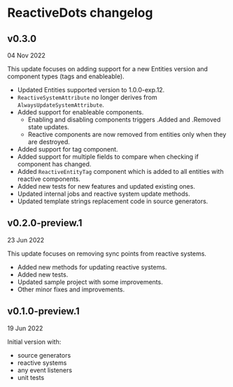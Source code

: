 # ReactiveDots changelog

## v0.3.0
04 Nov 2022

This update focuses on adding support for a new Entities version and component types (tags and enableable).  

- Updated Entities supported version to 1.0.0-exp.12.
- `ReactiveSystemAttribute` no longer derives from `AlwaysUpdateSystemAttribute`. 
- Added support for enableable components.
  - Enabling and disabling components triggers .Added and .Removed state updates.
  - Reactive components are now removed from entities only when they are destroyed.
- Added support for tag component.
- Added support for multiple fields to compare when checking if component has changed.
- Added `ReactiveEntityTag` component which is added to all entities with reactive components.
- Added new tests for new features and updated existing ones.
- Updated internal jobs and reactive system update methods.
- Updated template strings replacement code in source generators.

## v0.2.0-preview.1
23 Jun 2022

This update focuses on removing sync points from reactive systems.

- Added new methods for updating reactive systems.
- Added new tests.
- Updated sample project with some improvements.
- Other minor fixes and improvements.

## v0.1.0-preview.1
19 Jun 2022

Initial version with:

- source generators
- reactive systems
- any event listeners
- unit tests
